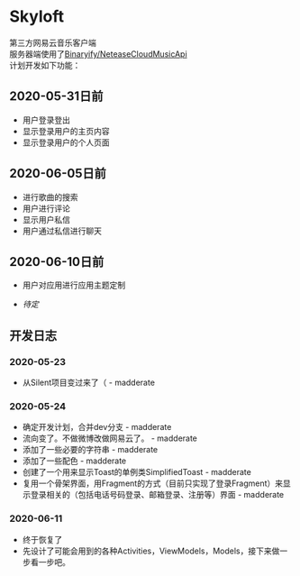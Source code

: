 # Skyloft

第三方网易云音乐客户端<br/>
服务器端使用了[Binaryify/NeteaseCloudMusicApi](https://github.com/Binaryify/NeteaseCloudMusicApi)<br/>
计划开发如下功能：<br/>

## 2020-05-31日前

* 用户登录登出
* 显示登录用户的主页内容
* 显示登录用户的个人页面

## 2020-06-05日前
* 进行歌曲的搜索
* 用户进行评论
* 显示用户私信
* 用户通过私信进行聊天

## 2020-06-10日前

* 用户对应用进行应用主题定制
+ *待定*

## 开发日志

### 2020-05-23

* 从Silent项目变过来了（ - madderate

### 2020-05-24

* 确定开发计划，合并dev分支 - madderate
* 流向变了。不做微博改做网易云了。 - madderate
* 添加了一些必要的字符串 - madderate
* 添加了一些配色 - madderate
* 创建了一个用来显示Toast的单例类SimplifiedToast - madderate
* 复用一个骨架界面，用Fragment的方式（目前只实现了登录Fragment）来显示登录相关的（包括电话号码登录、邮箱登录、注册等）界面 - madderate

### 2020-06-11

* 终于恢复了
* 先设计了可能会用到的各种Activities，ViewModels，Models，接下来做一步看一步吧。